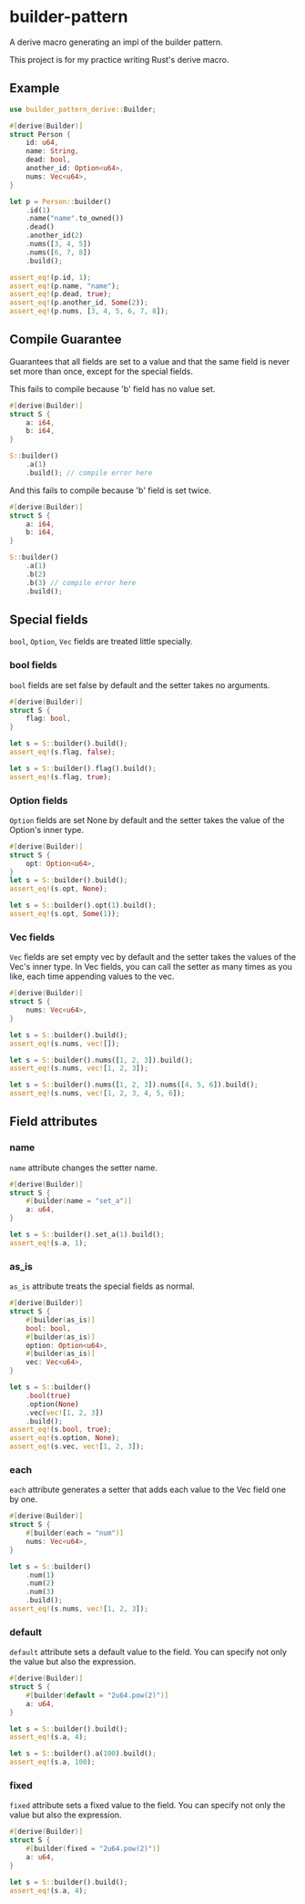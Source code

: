 # builder-pattern

A derive macro generating an impl of the builder pattern.

This project is for my practice writing Rust's derive macro.

## Example

```rust
use builder_pattern_derive::Builder;

#[derive(Builder)]
struct Person {
    id: u64,
    name: String,
    dead: bool,
    another_id: Option<u64>,
    nums: Vec<u64>,
}

let p = Person::builder()
    .id(1)
    .name("name".to_owned())
    .dead()
    .another_id(2)
    .nums([3, 4, 5])
    .nums([6, 7, 8])
    .build();

assert_eq!(p.id, 1);
assert_eq!(p.name, "name");
assert_eq!(p.dead, true);
assert_eq!(p.another_id, Some(2));
assert_eq!(p.nums, [3, 4, 5, 6, 7, 8]);
```

## Compile Guarantee

Guarantees that all fields are set to a value and that the same field is never set more than once, except for the special fields.

This fails to compile because 'b' field has no value ​​set.

```rust
#[derive(Builder)]
struct S {
    a: i64,
    b: i64,
}

S::builder()
    .a(1)
    .build(); // compile error here
```

And this fails to compile because 'b' field is set twice.

```rust
#[derive(Builder)]
struct S {
    a: i64,
    b: i64,
}

S::builder()
    .a(1)
    .b(2)
    .b(3) // compile error here
    .build();
```

## Special fields

`bool`, `Option`, `Vec` fields are treated little specially.

### bool fields

`bool` fields are set false by default and the setter takes no arguments.

```rust
#[derive(Builder)]
struct S {
    flag: bool,
}

let s = S::builder().build();
assert_eq!(s.flag, false);

let s = S::builder().flag().build();
assert_eq!(s.flag, true);
```

### Option fields

`Option` fields are set None by default and the setter takes the value of the Option's inner type.

```rust
#[derive(Builder)]
struct S {
    opt: Option<u64>,
}
let s = S::builder().build();
assert_eq!(s.opt, None);

let s = S::builder().opt(1).build();
assert_eq!(s.opt, Some(1));
```

### Vec fields

`Vec` fields are set empty vec by default and the setter takes the values of the Vec's inner type.
In Vec fields, you can call the setter as many times as you like, each time appending values ​​to the vec.

```rust
#[derive(Builder)]
struct S {
    nums: Vec<u64>,
}

let s = S::builder().build();
assert_eq!(s.nums, vec![]);

let s = S::builder().nums([1, 2, 3]).build();
assert_eq!(s.nums, vec![1, 2, 3]);

let s = S::builder().nums([1, 2, 3]).nums([4, 5, 6]).build();
assert_eq!(s.nums, vec![1, 2, 3, 4, 5, 6]);
```

## Field attributes

### name

`name` attribute changes the setter name.

```rust
#[derive(Builder)]
struct S {
    #[builder(name = "set_a")]
    a: u64,
}

let s = S::builder().set_a(1).build();
assert_eq!(s.a, 1);
```

### as_is

`as_is` attribute treats the special fields as normal.

```rust
#[derive(Builder)]
struct S {
    #[builder(as_is)]
    bool: bool,
    #[builder(as_is)]
    option: Option<u64>,
    #[builder(as_is)]
    vec: Vec<u64>,
}

let s = S::builder()
    .bool(true)
    .option(None)
    .vec(vec![1, 2, 3])
    .build();
assert_eq!(s.bool, true);
assert_eq!(s.option, None);
assert_eq!(s.vec, vec![1, 2, 3]);
```

### each

`each` attribute generates a setter that adds each value to the Vec field one by one.

```rust
#[derive(Builder)]
struct S {
    #[builder(each = "num")]
    nums: Vec<u64>,
}

let s = S::builder()
    .num(1)
    .num(2)
    .num(3)
    .build();
assert_eq!(s.nums, vec![1, 2, 3]);
```

### default

`default` attribute sets a default value to the field.
You can specify not only the value but also the expression.

```rust
#[derive(Builder)]
struct S {
    #[builder(default = "2u64.pow(2)")]
    a: u64,
}

let s = S::builder().build();
assert_eq!(s.a, 4);

let s = S::builder().a(100).build();
assert_eq!(s.a, 100);
```

### fixed

`fixed` attribute sets a fixed value to the field.
You can specify not only the value but also the expression.

```rust
#[derive(Builder)]
struct S {
    #[builder(fixed = "2u64.pow(2)")]
    a: u64,
}

let s = S::builder().build();
assert_eq!(s.a, 4);
```
